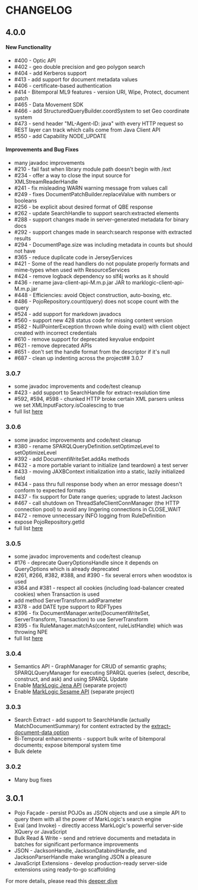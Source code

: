 # CHANGELOG

## 4.0.0

#### New Functionality
- #400 - Optic API
- #402 - geo double precision and geo polygon search
- #404 - add Kerberos support
- #413 - add support for document metadata values
- #406 - certificate-based authentication
- #414 - Bitemporal ML9 features - version URI, Wipe, Protect, document patch
- #465 - Data Movement SDK
- #466 - add StructuredQueryBuilder.coordSystem to set Geo coordinate system
- #473 - send header "ML-Agent-ID: java" with every HTTP request so REST layer can track which calls come
         from Java Client API
- #550 - add Capability NODE_UPDATE

#### Improvements and Bug Fixes
- many javadoc improvements
- #210 - fail fast when library module path doesn't begin with /ext
- #234 - offer a way to close the input source for XMLStreamReaderHandle
- #241 - fix misleading WARN warning message from values call
- #249 - fixes DocumentPatchBuilder.replaceValue with numbers or booleans
- #256 - be explicit about desired format of QBE response
- #262 - update SearchHandle to support search:extracted elements
- #288 - support changes made in server-generated metadata for binary docs
- #292 - support changes made in search:search response with extracted results
- #294 - DocumentPage.size was including metadata in counts but should not have
- #365 - reduce duplicate code in JerseyServices
- #421 - Some of the read handlers do not populate properly formats and mime-types when used with ResourceServices
- #424 - remove logback dependency so slf4j works as it should
- #436 - rename java-client-api-M.m.p.jar JAR to marklogic-client-api-M.m.p.jar
- #448 - Efficiencies: avoid Object construction, auto-boxing, etc.
- #486 - PojoRepository.count(query) does not scope count with the query
- #524 - add support for markdown javadocs
- #560 - support new 428 status code for missing content version
- #582 - NullPointerException thrown while doing eval() with client object created with incorrect credentials
- #610 - remove support for deprecated keyvalue endpoint
- #621 - remove deprecated APIs
- #651 - don't set the handle format from the descriptor if it's null
- #687 - clean up indenting across the project## 3.0.7

### 3.0.7

- some javadoc improvements and code/test cleanup
- #423 - add support to SearchHandle for extract-resolution time
- #592, #594, #598 - chunked HTTP broke certain XML parsers unless we set XMLInputFactory.isCoalescing to true
- full list [here](https://github.com/marklogic/java-client-api/compare/3.0.6...3.0.7)

### 3.0.6

- some javadoc improvements and code/test cleanup
- #380 - rename SPARQLQueryDefinition.setOptimzeLevel to setOptimizeLevel
- #392 - add DocumentWriteSet.addAs methods
- #432 - a more portable variant to initialize (and teardown) a test server
- #433 - moving JAXBContext initialization into a static, lazily initialized field
- #434 - pass thru full response body when an error message doesn't conform to expected formats
- #437 - fix support for Date range queries; upgrade to latest Jackson
- #467 - call shutdown on ThreadSafeClientConnManager (the HTTP connection pool) to avoid any lingering connections in CLOSE_WAIT
- #472 - remove unnecessary INFO logging from RuleDefinition
- expose PojoRepository.getId
- full list [here](https://github.com/marklogic/java-client-api/compare/3.0.5...3.0.6)

### 3.0.5

- some javadoc improvements and code/test cleanup
- #176 - deprecate QueryOptionsHandle since it depends on QueryOptions which is already deprecated
- #261, #266, #382, #388, and #390 - fix several errors when woodstox is used
- #364 and #381 - respect all cookies (including load-balancer created cookies) when Transaction is used
- add method ServerTransform.addParameter
- #378 - add DATE type support to RDFTypes
- #396 - fix DocumentManager.write(DocumentWriteSet, ServerTransform, Transaction) to use ServerTransform
- #395 - fix RuleManager.matchAs(content, ruleListHandle) which was throwing NPE
- full list [here](https://github.com/marklogic/java-client-api/compare/3.0.4...3.0.5)

### 3.0.4

* Semantics API - GraphManager for CRUD of semantic graphs; SPARQLQueryManager for executing SPARQL
  queries (select, describe, construct, and ask) and using SPARQL Update
* Enable [MarkLogic Jena API](https://github.com/marklogic/marklogic-jena) (separate project)
* Enable [MarkLogic Sesame API](https://github.com/marklogic/marklogic-sesame) (separate project)

### 3.0.3

* Search Extract - add support to SearchHandle (actually MatchDocumentSummary) for content extracted by
  the [extract-document-data option](http://docs.marklogic.com/search:search#opt-extract-document-data)
* Bi-Temporal enhancements - support bulk write of bitemporal documents; expose bitemporal system time
* Bulk delete

### 3.0.2

* Many bug fixes

## 3.0.1

* Pojo Façade - persist POJOs as JSON objects and use a simple API to query them with all the power
  of MarkLogic's search engine
* Eval (and Invoke) - directly access MarkLogic's powerful server-side XQuery or JavaScript
* Bulk Read & Write - send and retrieve documents and metadata in batches for significant performance
  improvements
* JSON - JacksonHandle, JacksonDatabindHandle, and JacksonParserHandle make wrangling JSON a pleasure
* JavaScript Extensions - develop production-ready server-side extensions using ready-to-go scaffolding

For more details, please read this [deeper dive](http://developer.marklogic.com/features/java-client-api-2)


